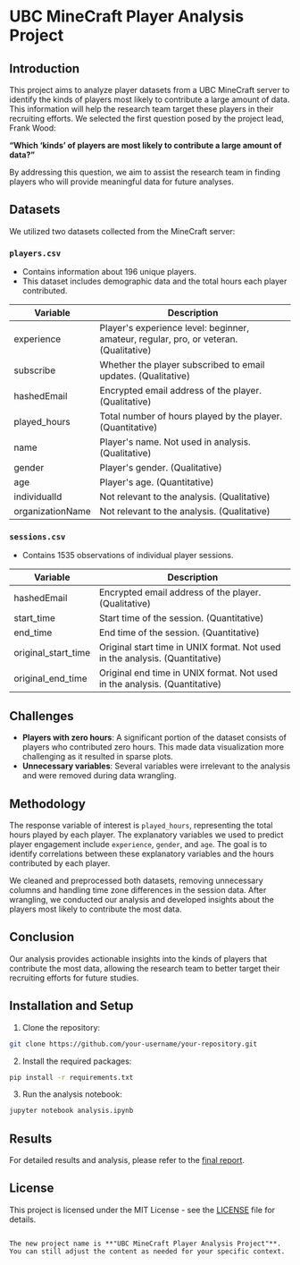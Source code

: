 # UBC MineCraft Player Analysis Project

## Introduction

This project aims to analyze player datasets from a UBC MineCraft server to identify the kinds of players most likely to contribute a large amount of data. This information will help the research team target these players in their recruiting efforts. We selected the first question posed by the project lead, Frank Wood:

**“Which ‘kinds’ of players are most likely to contribute a large amount of data?”**

By addressing this question, we aim to assist the research team in finding players who will provide meaningful data for future analyses.

## Datasets

We utilized two datasets collected from the MineCraft server:

### `players.csv`

- Contains information about 196 unique players.
- This dataset includes demographic data and the total hours each player contributed.

| Variable         | Description                                                                 |
|------------------|-----------------------------------------------------------------------------|
| experience       | Player's experience level: beginner, amateur, regular, pro, or veteran. (Qualitative) |
| subscribe        | Whether the player subscribed to email updates. (Qualitative)               |
| hashedEmail      | Encrypted email address of the player. (Qualitative)                        |
| played_hours     | Total number of hours played by the player. (Quantitative)                  |
| name             | Player's name. Not used in analysis. (Qualitative)                         |
| gender           | Player's gender. (Qualitative)                                              |
| age              | Player's age. (Quantitative)                                                |
| individualId     | Not relevant to the analysis. (Qualitative)                                 |
| organizationName | Not relevant to the analysis. (Qualitative)                                 |

### `sessions.csv`

- Contains 1535 observations of individual player sessions.

| Variable            | Description                                                          |
|---------------------|----------------------------------------------------------------------|
| hashedEmail         | Encrypted email address of the player. (Qualitative)                 |
| start_time          | Start time of the session. (Quantitative)                            |
| end_time            | End time of the session. (Quantitative)                              |
| original_start_time | Original start time in UNIX format. Not used in the analysis. (Quantitative) |
| original_end_time   | Original end time in UNIX format. Not used in the analysis. (Quantitative) |

## Challenges

- **Players with zero hours**: A significant portion of the dataset consists of players who contributed zero hours. This made data visualization more challenging as it resulted in sparse plots.
- **Unnecessary variables**: Several variables were irrelevant to the analysis and were removed during data wrangling.

## Methodology

The response variable of interest is `played_hours`, representing the total hours played by each player. The explanatory variables we used to predict player engagement include `experience`, `gender`, and `age`. The goal is to identify correlations between these explanatory variables and the hours contributed by each player.

We cleaned and preprocessed both datasets, removing unnecessary columns and handling time zone differences in the session data. After wrangling, we conducted our analysis and developed insights about the players most likely to contribute the most data.

## Conclusion

Our analysis provides actionable insights into the kinds of players that contribute the most data, allowing the research team to better target their recruiting efforts for future studies.

## Installation and Setup

1. Clone the repository:

```bash
git clone https://github.com/your-username/your-repository.git
```

2. Install the required packages:

```bash
pip install -r requirements.txt
```

3. Run the analysis notebook:

```bash
jupyter notebook analysis.ipynb
```

## Results

For detailed results and analysis, please refer to the [final report](./report.pdf).

## License

This project is licensed under the MIT License - see the [LICENSE](./LICENSE) file for details.
```

The new project name is **"UBC MineCraft Player Analysis Project"**. You can still adjust the content as needed for your specific context.
